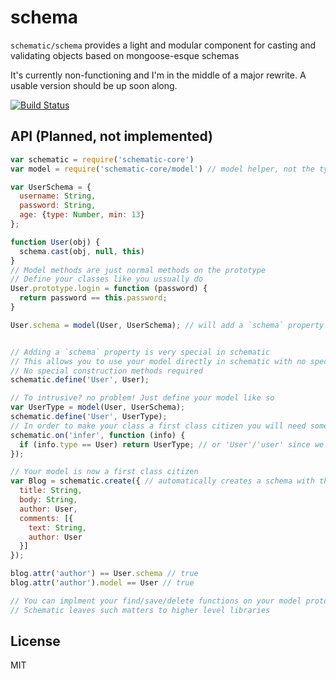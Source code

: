
# schema

`schematic/schema` provides a light and modular component for casting and validating objects based on mongoose-esque schemas

It's currently non-functioning and I'm in the middle of a major rewrite. A usable version should be up soon along.

[![Build Status](https://travis-ci.org/schematic/schema.png)](https://travis-ci.org/schematic/schema)


## API (Planned, not implemented)
```javascript
var schematic = require('schematic-core')
var model = require('schematic-core/model') // model helper, not the type!

var UserSchema = {
  username: String,
  password: String,
  age: {type: Number, min: 13}
};

function User(obj) {
  schema.cast(obj, null, this)
}
// Model methods are just normal methods on the prototype
// Define your classes like you ussually do
User.prototype.login = function (password) {
  return password == this.password;
}

User.schema = model(User, UserSchema); // will add a `schema` property to `User`


// Adding a `schema` property is very special in schematic
// This allows you to use your model directly in schematic with no special glue
// No special construction methods required
schematic.define('User', User);

// To intrusive? no problem! Just define your model like so
var UserType = model(User, UserSchema);
schematic.define('User', UserType);
// In order to make your class a first class citizen you will need some middleware
schematic.on('infer', function (info) {
  if (info.type == User) return UserType; // or 'User'/'user' since we defined it in schematic
});

// Your model is now a first class citizen
var Blog = schematic.create({ // automatically creates a schema with the `Document` type
  title: String,
  body: String,
  author: User,
  comments: [{
    text: String,
    author: User
  }]
});

blog.attr('author') == User.schema // true
blog.attr('author').model == User // true

// You can implment your find/save/delete functions on your model prototype.
// Schematic leaves such matters to higher level libraries

```



## License

  MIT
